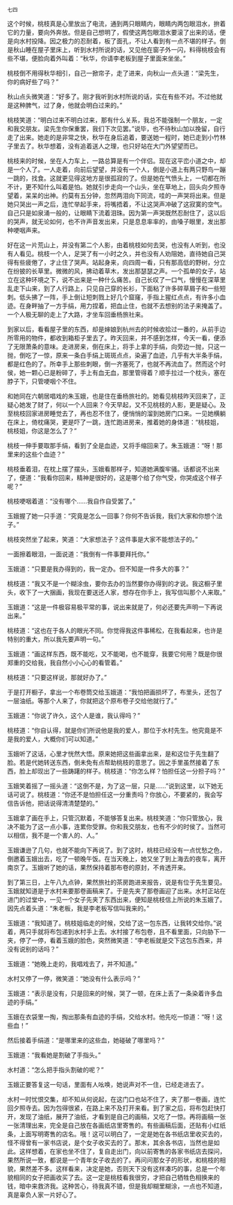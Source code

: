     七四 

   这个时候，桃枝真是心里放出了电流，通到两只眼睛内，眼睛内两包眼泪水，拚着它的力量，要向外奔放。但是自己想明了，假使这两包眼泪水要滚了出来的话，便是向水村投降。因之极力的忍耐着，板了面孔，不让人看到有一点不堪的样子。倒是秋山睡在屋子里床上，听到水村所说的话，又见他在窗子外一闪，料得桃枝会有些不堪，便脸向着外叫着：“秋华，你请李老板到屋子里面来坐坐。”

   桃枝倒不用得秋华相引，自己一掀帘子，走了进来，向秋山一点头道：“梁先生，你的病好些了吗？”

   秋山点头微笑道：“好多了。刚才我听到水村所说的话，实在有些不对。不过他就是这种脾气，过了身，他就会明白过来的。”

   桃枝笑道：“明白过来不明白过来，那有什么关系，我总不能强制一个朋友，一定和我交朋友。梁先生你保重罢，我们下次见罢。”说毕，也不待秋山加以挽留，自行走了出来。她走的是非常之快，秋华在身后追着，要送她一程时，她已走到小竹林子里去了。秋华想着，没有追着送人之理，也只好站在大门外望望而已。

   桃枝来的时候，坐在人力车上，一路总算是有一个伴侣。现在这平峦小道之中，却是一个人了。一人走着，向前后望望，并没有一个人，倒是小道上有两只野鸟一蹦一跳的，找食。这就更见得这地方是很孤寂的了。但是她在气愤头上，一切都在所不计，更不知什么叫着是怕。她就引步走向一个山头，坐在草地上，回头向夕照寺望着，呆呆的出神。约莫有五分钟，忽然两泪向下同流，哇的一声哭将出来。但是她只哭出一声之后，连忙举起手来，将嘴捂着，不让这哭声冲破了这寂寞的空气。自己只是如泉涌一般的，让眼睛下流着泪珠。因为第一声哭既然忍耐住了，这以后的哭声，就无论如何，也不许声音发出来，只是息息率率的，由嗓子眼里，发出那种哽咽声来。

   好在这一片荒山上，并没有第二个人影，由着桃枝如何去哭，也没有人听到，也没有人看见。桃枝一个人，足哭了有一小时之久，并也没有人劝阻她，直待她自己哭得有些疲倦了，才止住了哭声。站起身来，向四周一看，只有那高低的野树，分立在纷披的长草里。微微的风，拂动着草木，发出那瑟瑟之声。一个孤单的女子，站立在这种环境之下，说不出来是一种什么痛苦。自己长叹了一口气，慢慢在深草里乱走下山来，到了人行路上，只见自己穿的长衫，下面粘了许多碎草屑子和一些短刺。低头拂了一阵，手上倒让短刺戮上好几个窟窿，手指上猩红点点，有许多小血迹。在身畔抽了一方手绢，用力捏着，把血止住，也就不去想别的法子来掩盖了。一个人极无聊的走上了大路，才坐车回垂杨旅社来。

   到家以后，看看屋子里的东西，却是婶娘到杭州去的时候收拾过一番的，从前手边所零用的物件，都收到箱柜子里去了。昨天回来，并不感到怎样，今天一看，便添了无限萧条的意味。走进房来，倒在床上，将手上拿的手绢，向旁边一抛，只这一抛，倒吃了一惊，原来一条白手绢上斑斑点点，染遍了血迹，几乎有大半条手绢，都是红色的了。所幸手上那些刺眼，倒一齐塞死了，也就不再流血了。然而这个时侯，她一颗心已是粉碎了，手上有血无血，那里管得着？顺手拉过一个枕头，塞在脖子下，只管哽咽个不住。

   和她同在六朝居唱戏的朱玉娥，也是住在垂杨旅社的。她看见桃枝昨天回来了，正疑心她发了财了，何以一个人回来？今天早起，又不见桃枝的人影，更是疑心。及至桃枝回家进房睡觉去了，再也忍不住了，便悄悄的溜到她房门口来。一见她横躺在床上，倚枕痛哭，更是吓了一跳，连忙跑进房来，推着她的身体道：“桃枝姐，桃枝姐，你这是怎么了？”

   桃枝一伸手要取那手绢，看到了全是血迹，又将手缩回来了。朱玉娥道：“呀！那里来的这些个血迹？”

   桃枝垂着泪，在枕上摆了摆头，玉娥看那样子，知道她满腹牢骚。话都说不出来了，便道：“我看你回来，精神是很好的，这是哪个给了你气受，你哭成这个样子呢？”

   桃枝哽咽着道：“没有哪个……我自作自受罢了。”

   玉娥握了她一只手道：“究竟是怎么一回事？你何不告诉我，我们大家和你想个法子。”

   桃枝突然坐了起来，笑道：“大家想法子？这件事是大家不能想法子的。”

   一面擦着眼泪，一面说道：“我倒有一件事要拜托你。”

   玉娥道：“只要是我办得到的，我一定办。但不知是一件多大的事？”

   桃枝道：“我又不是一个糊涂虫，要你去办的当然要你办得到的才说。我这橱子里头，收下了一大捆画，我现在要送还人家，想存在你手上，我写信叫那个人来取。”

   玉娥道：“这是一件极容易极平常的事，说出来就是了，何必还要先声明一下再说出来。”

   桃枝道：“这也在于各人的眼光不同。你觉得我这件事稀松，在我看起来，也许是特别的重大，所以我先要声明一句。”

   玉娥道：“画这样东西，既不能吃，又不能喝，也不能穿，我要它何用？既是你很郑重的交给我，我自然小小心心的看管着。”

   桃枝道：“只要这样说，那就好办了。”

   于是打开橱子，拿出一个布卷筒交给玉娥道：“我怕把画损坏了，布里头，还包了一层油纸。等那个人来了，你就把这个原布卷子交给他就行了。”

   玉娥道：“你说了许久，这个人是谁，我认得吗？”

   桃枝道：“你自认得，就是你们所说他是我的爱人，那位于水村先生。他究竟是不是我的爱人，大概你们可以知道。”

   玉娥听了这话，心里才恍然大悟。原来她把这些画拿出来，是和这位于先生翻了脸。若是代她转送东西，倒未免有点帮助桃枝的意思了。因之手里虽然接着了东西，脸上却现出了一些踌躇的样子。桃枝道：“你怎么样？怕担任这一分担子吗？”

   玉娥笑着摇了一摇头道：“这倒不是，为了这一层，只是……”说到这里，以下她无话可说了。桃枝道：“你还不是怕担任这一分重责吗？你放心，不要紧的，我会写信告诉他，把话说得清清楚楚的。”

   玉娥拿了画在手上，只管沉默着，不能够答复出来。桃枝笑道：“你只管放心，我决不能为了这一点小事，连累你受罪。你和我交朋友，也有不少的时侯了。当然可以相信，我不是一个害人的、人。”

   玉娥谦逊了几句，也就不能向下再说了。到了这时，桃枝已经没有一点忧愁之色，倒邀着玉娥出去，吃了一顿晚午饭。在当天晚上，她又坐了到上海去的夜车，离开南京了。玉娥听了她的话，果然保持着那布卷的原封，不肯透开来。

   到了第三日，上午八九点钟，果然旅社的茶房跑进来报告，说是有位于先生要见。玉娥就知道是于水村来要那卷画稿来了。于是先夹了那卷画迎了出来。水村正站在进门的过堂中，一见一个女子先夹了东西出来，便知是桃枝信上所说的朱玉娥了。因先点着头道：“朱老板，我是李老板写信叫我来的。”

   玉娥道：“我知道了。桃枝姐临走的时候，交给了这一包东西，让我转交给你。”说着，两只手就将布包递到水村手上去。水村接了布包卷，且不看里面，只向胁下一夹，停了一停，看着玉娥的脸色，突然微笑道：“李老板就是交下这包东西来，并没有说别的话吗？”

   玉娥道：“她晚上走的，我唱戏去了，并不知道。”

   水村又停了一停，微笑道：“她没有什么表示吗？”

   玉娥道：“表示是没有，只是回来的时候，哭了一顿，在床上丢了一条染着许多血迹的手绢。”

   玉娥在衣袋里一掏，掏出那条有血迹的手绢，交给水村。他先吃一惊道：“呀！这些血！”

   然后接着手绢道：“是哪里来的这些血，她碰破了哪里吗？”

   玉娥道：“我看她是割破了手指头。”

   水村道：“怎么把手指头割破的呢？”

   玉娥正要答复这一句话，里面有人吆唤，她说声对不一住，已经走进去了。

   水村一时忧恨交集，却不知从何说起，在这门口也站不住了，夹了那一卷画，连忙回夕照寺去。因为包得很紧，在路上来不及打开来看。到了家之后，将布包赶快打开，发现了油纸，展开了油纸，才看到是自己的画稿，又吃了一惊。再将画稿一张一张清理出来，完全是自己放在各画纸店里寄售的。有些画稿后面，还贴有小红纸条，上面写明寄售的店名。哦！这可以明白了，一定是她在各书纸店里收买去的，怪不得曾有一家书店说，是个女子收买去的了。那末，其余各书店，当然也是如此。这样想着，在家也坐不住了，复自走出门，向以前寄售的各家书纸店去探问，果然所说一致，都说是一个青年女子收去的了。再问问那女子的形状，和桃枝的相貌，果然差不多。这样看来，决定是她，否则天下没有这样凑巧的事，总是一个年貌相同的女子把画收买了去。这一定是桃枝看我很穷，才把自己牺牲色相换来的钱，暗中来救济我。这种苦心，待我真不错，但是我却糊里糊涂，一点也不知道，真是辜负人家一片好心了。

